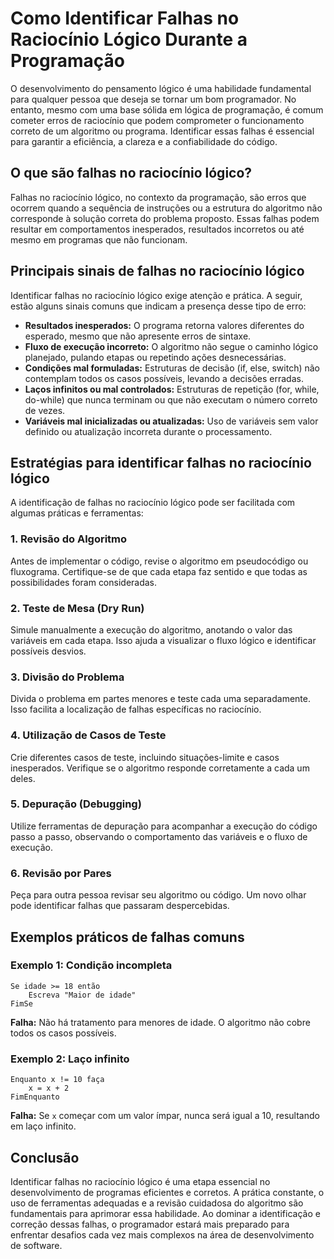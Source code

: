 
# Como Identificar Falhas no Raciocínio Lógico Durante a Programação

O desenvolvimento do pensamento lógico é uma habilidade fundamental para qualquer pessoa que deseja se tornar um bom programador. No entanto, mesmo com uma base sólida em lógica de programação, é comum cometer erros de raciocínio que podem comprometer o funcionamento correto de um algoritmo ou programa. Identificar essas falhas é essencial para garantir a eficiência, a clareza e a confiabilidade do código.

## O que são falhas no raciocínio lógico?

Falhas no raciocínio lógico, no contexto da programação, são erros que ocorrem quando a sequência de instruções ou a estrutura do algoritmo não corresponde à solução correta do problema proposto. Essas falhas podem resultar em comportamentos inesperados, resultados incorretos ou até mesmo em programas que não funcionam.

## Principais sinais de falhas no raciocínio lógico

Identificar falhas no raciocínio lógico exige atenção e prática. A seguir, estão alguns sinais comuns que indicam a presença desse tipo de erro:

- **Resultados inesperados:** O programa retorna valores diferentes do esperado, mesmo que não apresente erros de sintaxe.
- **Fluxo de execução incorreto:** O algoritmo não segue o caminho lógico planejado, pulando etapas ou repetindo ações desnecessárias.
- **Condições mal formuladas:** Estruturas de decisão (if, else, switch) não contemplam todos os casos possíveis, levando a decisões erradas.
- **Laços infinitos ou mal controlados:** Estruturas de repetição (for, while, do-while) que nunca terminam ou que não executam o número correto de vezes.
- **Variáveis mal inicializadas ou atualizadas:** Uso de variáveis sem valor definido ou atualização incorreta durante o processamento.

## Estratégias para identificar falhas no raciocínio lógico

A identificação de falhas no raciocínio lógico pode ser facilitada com algumas práticas e ferramentas:

### 1. **Revisão do Algoritmo**

Antes de implementar o código, revise o algoritmo em pseudocódigo ou fluxograma. Certifique-se de que cada etapa faz sentido e que todas as possibilidades foram consideradas.

### 2. **Teste de Mesa (Dry Run)**

Simule manualmente a execução do algoritmo, anotando o valor das variáveis em cada etapa. Isso ajuda a visualizar o fluxo lógico e identificar possíveis desvios.

### 3. **Divisão do Problema**

Divida o problema em partes menores e teste cada uma separadamente. Isso facilita a localização de falhas específicas no raciocínio.

### 4. **Utilização de Casos de Teste**

Crie diferentes casos de teste, incluindo situações-limite e casos inesperados. Verifique se o algoritmo responde corretamente a cada um deles.

### 5. **Depuração (Debugging)**

Utilize ferramentas de depuração para acompanhar a execução do código passo a passo, observando o comportamento das variáveis e o fluxo de execução.

### 6. **Revisão por Pares**

Peça para outra pessoa revisar seu algoritmo ou código. Um novo olhar pode identificar falhas que passaram despercebidas.

## Exemplos práticos de falhas comuns

### Exemplo 1: Condição incompleta

```pseudo
Se idade >= 18 então
    Escreva "Maior de idade"
FimSe
```
**Falha:** Não há tratamento para menores de idade. O algoritmo não cobre todos os casos possíveis.

### Exemplo 2: Laço infinito

```pseudo
Enquanto x != 10 faça
    x = x + 2
FimEnquanto
```
**Falha:** Se `x` começar com um valor ímpar, nunca será igual a 10, resultando em laço infinito.

## Conclusão

Identificar falhas no raciocínio lógico é uma etapa essencial no desenvolvimento de programas eficientes e corretos. A prática constante, o uso de ferramentas adequadas e a revisão cuidadosa do algoritmo são fundamentais para aprimorar essa habilidade. Ao dominar a identificação e correção dessas falhas, o programador estará mais preparado para enfrentar desafios cada vez mais complexos na área de desenvolvimento de software.
```
